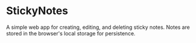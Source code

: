 # StickyNotes
A simple web app for creating, editing, and deleting sticky notes. Notes are stored in the browser's local storage for persistence.
